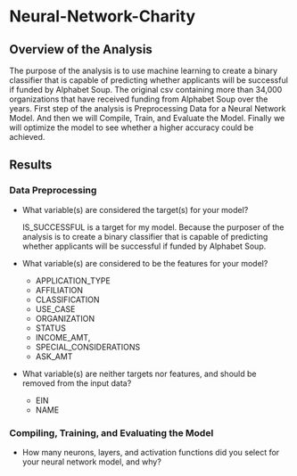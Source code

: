 # Neural-Network-Charity

## Overview of the Analysis 

The purpose of the analysis is to use machine learning to create a binary classifier that is capable of predicting whether applicants will be successful if funded by Alphabet Soup. The original csv containing more than 34,000 organizations that have received funding from Alphabet Soup over the years. First step of the analysis is Preprocessing Data for a Neural Network Model. And then we will Compile, Train, and Evaluate the Model. Finally we will optimize the model to see whether a higher accuracy could be achieved. 

## Results 

### Data Preprocessing 

* What variable(s) are considered the target(s) for your model?

  IS_SUCCESSFUL is a target for my model. Because the purposer of the analysis is to create a binary classifier that is capable of predicting whether applicants will be successful if funded by Alphabet Soup. 

* What variable(s) are considered to be the features for your model?

  - APPLICATION_TYPE
  - AFFILIATION 
  - CLASSIFICATION
  - USE_CASE
  - ORGANIZATION
  - STATUS
  - INCOME_AMT,
  - SPECIAL_CONSIDERATIONS
  - ASK_AMT

* What variable(s) are neither targets nor features, and should be removed from the input data?
  - EIN
  - NAME

### Compiling, Training, and Evaluating the Model

* How many neurons, layers, and activation functions did you select for your neural network model, and why?

  
 

